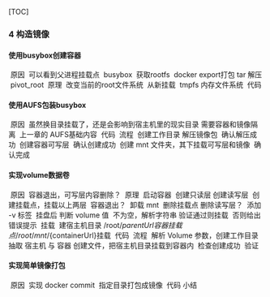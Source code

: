 [TOC]

### 4 构造镜像

####   使用busybox创建容器

​    原因
​      可以看到父进程挂载点
​    busybox
​      获取rootfs
​      docker export打包
​      tar 解压
​    pivot_root
​      原理
​        改变当前的root文件系统
​        从新挂载
​        tmpfs 内存文件系统
​      代码

####   使用AUFS包装busybox

​    原因
​      虽然换目录挂载了，还是会影响到宿主机里的现实目录
​      需要容器和镜像隔离
​      上一章的 AUFS基础内容
​    代码
​    流程
​      创建工作目录
​      解压镜像包
​      确认解压成功
​      创建容器可写层
​      确认创建成功
​      创建 mnt 文件夹，其下挂载可写层和镜像
​      确认完成

####   实现volume数据卷

​    原因
​      容器退出，可写层内容删除？
​      原理
​        启动容器
​          创建只读层
​          创建读写层
​          创建挂载点，挂载以上两层
​        容器退出？
​          卸载 mnt
​          删除挂载点
​          删除读写层？
​        添加 -v 标签
​          挂盘后 判断 volume 值
​          不为空，解析字符串
​          验证通过则挂载
​          否则给出错误提示
​        挂载
​          建宿主机目录 /root/${parentUrl}
​          容器挂载点 /root/mnt/${containerUrl}
​          挂载
​    代码
​    流程
​      解析 Volume 参数，创建工作目录
​      抽取 宿主机 与 容器
​      创建文件，把宿主机目录挂载到容器内
​      检查创建成功
​    验证

####   实现简单镜像打包

​    原因
​      实现 docker commit
​      指定目录打包成镜像
​    代码
  小结